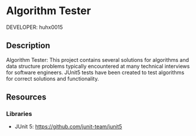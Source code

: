 Algorithm Tester
================

DEVELOPER: huhx0015

## Description

Algorithm Tester: This project contains several solutions for algorithms and data structure problems typically encountered at many technical interviews for software engineers. JUnit5 tests have been created to test algorithms for correct solutions and functionality.

## Resources

### Libraries

* JUnit 5: https://github.com/junit-team/junit5